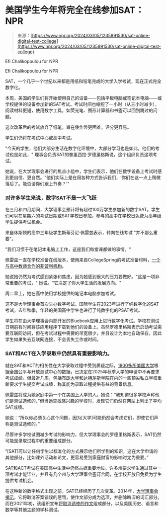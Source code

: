 <!--yml

category: 未分类

date: 2024-05-27 14:39:46

-->

# 美国学生今年将完全在线参加SAT：NPR

> 来源：[https://www.npr.org/2024/03/05/1235891530/sat-online-digital-test-college](https://www.npr.org/2024/03/05/1235891530/sat-online-digital-test-college)

Efi Chalikopoulou for NPR

Efi Chalikopoulou for NPR

SAT，一个几乎一个世纪以来都是用纸和铅笔完成的大学入学考试，现在正式完全数字化。

本周，美国的学生们将开始使用自己的设备——包括平板电脑或笔记本电脑——或学校提供的设备参加新的SAT考试。考试时间也缩短了一小时（从三小时减少），阅读材料更短，使用数字工具，如荧光笔、图形计算器和书签可以回到跳过的问题。

这次改革后的考试放弃了纸笔，旨在使作弊更困难，评分更容易。

学生们仍将在考试中心或高中考试。

"今天的学生，他们大部分生活在数字化环境中，大部分学习也是如此，他们的考试也是如此，" 理事会负责SAT的普里西拉·罗德里格斯说，这个组织负责这项考试。

她说，在大学理事会进行的焦点小组中，学生们表示，他们在数字设备上考试时感到更自信、更自然。"他们实际上是在用各种方式告诉我们，‘你们在这一点上稍微落后了。能否请你们跟上节奏？’"

### 对许多学生来说，数字SAT不是一大飞跃

在三月和四月期间，大学理事会预计将有超过100万学生参加新的数字SAT。学生们可以在星期六的考试日期或SAT学校日参加，参与的高中在学校日免费为高年级学生提供考试机会。

来自休斯顿的高中三年级学生斯蒂芬尼·佩雷兹表示，转向在线考试 "并不那么重要"。

"我们习惯于在笔记本电脑上工作，这是我们每堂课都做的事情。"

佩雷兹一直在学校准备在线版本，使用来自CollegeSpring的考试准备材料，[一个与高中教师合作的非营利机构](https://collegespring.org/about-us/)。

她说她仍然为考试感到紧张和焦虑，因为她感到很大的压力要做好。"这是一项非常重要的考试，" 她说。"它决定了你大学生活的发展方向。"

周二早上，她在高中使用学校提供的笔记本电脑参加考试。

这不是大学理事会首次举办数字考试。国际学生在2023年进行了纯数字化的SAT考试，去年秋季，年轻的美国高中学生也进行了纯数字化的PSAT考试。

学生将在由大学理事会内部开发的Bluebook应用上进行数字化考试。学校在测试日期前有时间将该应用程序下载到他们的设备上。虽然罗德里格斯表示启动考试需要互联网访问，但在考试过程中需要的带宽很少，并且设计为本地自动保存，因此学生如果失去互联网连接，不会丢失工作或时间。

### SAT和ACT在入学录取中仍然具有重要影响力。

就在SAT和ACT的相关性在大学录取过程中受到质疑之际，[1800多所美国大学](https://fairtest.org/overwhelming-majority-of-u-s-colleges-and-universities-remain-act-sat-optional-or-test-blind-score-free-for-fall-2025/)根据全国公平与开放测试中心的数据，已决定在2025年秋季入学的申请中不再要求考试成绩。但最近几周，包括[布朗大学](https://www.bloomberg.com/news/articles/2024-03-05/brown-university-becomes-third-ivy-to-reinstate-sat-requirements?embedded-checkout=true)和[达特茅斯学院](https://www.npr.org/2024/02/05/1229223433/sat-act-diversity-dartmouth-college-admissions)在内的一些顶尖私立学校重新要求学生提交考试成绩，称其能为录取过程提供有益的背景信息。

佩雷兹将成为她家庭中第一个在美国上大学的人。她说：“我知道很多学校声称他们是测试选修的，”但当她查找感兴趣的学校时，发现它们仍然在网站上列出了平均SAT成绩。

她说：“所以你必须关心这个问题，因为[大学]可能仍然会考虑它们，即使它们声称是测试选修的。”

尽管许多学校试图减少考试的影响力，但大学理事会的罗德里格斯表示，SAT仍然可能是录取过程中的重要组成部分。

“[SAT]可以让任何学生以标准化的方式展示他们所学到的知识，这在大学申请的其他部分，比如课外活动和论文，更容易受到家庭财富的影响时尤为重要。”

SAT和ACT考试在美国高中生活中仍然占据重要地位。许多州要求学生通过其中一项考试才能毕业，并且有几个州与大学理事会签订合同，在学校开放日免费为学生提供考试机会。

在这种新的数字格式出现之前，SAT已经经历了几次变革。2014年，[大学理事会揭示](https://www.npr.org/2014/03/06/286646479/college-board-previews-sat-revisions)，它将取消答案错误的惩罚，使作文部分成为选项，并删除晦涩的词汇部分。而在2021年初，该组织宣布[将取消选修的作文](https://www.npr.org/2021/01/19/958329475/sat-discontinues-subject-tests-and-optional-essay#:~:text=The%20College%20Board%20announced%20on,and%20math%2C%20among%20other%20topics.)组成部分，以及美国历史、语言和数学等其他主题的学科测试。
